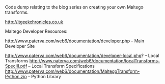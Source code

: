 Code dump relating to the blog series on creating your own Maltego transforms.

http://itgeekchronicles.co.uk

Maltego Developer Resources:

http://www.paterva.com/web6/documentation/developer.php – Main Developer Site

http://www.paterva.com/web6/documentation/developer-local.php? – Local Transforms
http://www.paterva.com/web6/documentation/localTransforms-SpecIII.pdf – Local Transform Specifications
http://www.paterva.com/web6/documentation/MaltegoTransform-Python.zip – Python Library